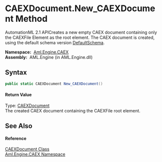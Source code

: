 CAEXDocument.New_CAEXDocument Method
====================================
AutomationML 2.1 APICreates a new empty CAEX document containing only the CAEXFile Element as the root element. The CAEX document is created, using the default schema version [DefaultSchema][1].

  **Namespace:**  [Aml.Engine.CAEX][2]  
  **Assembly:**  AML.Engine (in AML.Engine.dll)

Syntax
------

```csharp
public static CAEXDocument New_CAEXDocument()
```

#### Return Value
Type: [CAEXDocument][3]  
The created CAEX document containing the CAEXFile root element.

See Also
--------

#### Reference
[CAEXDocument Class][3]  
[Aml.Engine.CAEX Namespace][2]  

[1]: DefaultSchema.md
[2]: ../README.md
[3]: README.md
[4]: https://www.automationml.org
[5]: ../../icons/logoShade.png